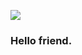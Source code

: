 [![](https://komarev.com/ghpvc/?username=dogukyilmaz&color=blueviolet&label=Wanderers&style=for-the-badge)](https://github.com/dogukyilmaz)

### Hello friend.

<!--
**douscriptist/douscriptist** is a ✨ _special_ ✨ repository because its `README.md` (this file) appears on your GitHub profile.

Here are some ideas to get you started:

- 🔭 I’m currently working on ...
- 🌱 I’m currently learning ...
- 👯 I’m looking to collaborate on ...
- 🤔 I’m looking for help with ...
- 💬 Ask me about ...
- 📫 How to reach me: ...
- 😄 Pronouns: ...
- ⚡ Fun fact: ...
-->
